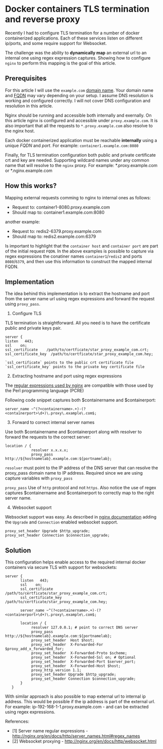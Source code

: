 # Docker containers TLS termination and reverse proxy

Recently I had to configure TLS termination for a number of docker containerized applications. Each of these services listen on different ip/ports, and some require support for Websocket. 

The challenge was the ability to __dynamically map__ an external url to an internal one using regex expression captures. Showing how to configure `nginx` to perform this mapping is the goal of this article. 

## Prerequisites

For this article I will use the `example.com` [domain name](https://en.wikipedia.org/wiki/Domain_name). Your domain name and [FQDN](https://en.wikipedia.org/wiki/Fully_qualified_domain_name) may vary depending on your setup. I assume DNS resolution is working and configured correctly. I will not cover DNS configuration and resolution in this article. 

Nginx should be running and accessible both internally and exernally. On this article nginx is configured and accessible under `proxy.example.com`. It is also important that all the requests to `*.proxy.example.com` also resolve to the nginx host.

Each docker containerized application must be reachable __internally__ using a unique _FQDN_ and _port_. For example: `container1.example.com:8080` 

Finally, for TLS termination configuration both public and private certificate crt and key are needed. Supporting wildcard names under any common name that will resolve to the `nginx` proxy. For example: *.proxy.example.com or *.nginx.example.com

## How this works?

Mapping external requests comming to nginx to internal ones as follows:

- Request to: container1-8080.proxy.example.com
- Should map to: container1.example.com:8080

another example:

- Request to: redis2-6379.proxy.example.com
- Should map to: redis2.example.com:6379


Is important to highlight that the `container host` and `container port` are part of the initial request `FQDN`. In the above examples is possible to capture via regex expressions the conatiner names `container1`/`redis2` and ports `8080`/`6379`, and then use this information to construct the mapped internal FQDN.

## Implementation 

The idea behind this implementation is to extract the hostname and port from the server name url using regex expressions and forward the request using `proxy_pass`.

1. Configure TLS

TLS termination is straightforward. All you need is to have the certificate public and private keys pair.
```
server {
listen   443;
ssl    on;
ssl_certificate    /path/to/certficate/star_proxy_example_com.crt;
ssl_certificate_key  /path/to/certficate/star_proxy_example_com.hey;

`ssl_certificate` points to the public crt certificate file
`ssl_certificate_key` points to the private key certificate file
```

2. Extracting hostname and port using regex expressions

The [regular expressions used by nginx](http://nginx.org/en/docs/http/server_names.html#regex_names) are compatible with those used by the Perl programming language (PCRE)

Following code snippet captures both $containername and $containerport:
```
server_name ~^(?<containername>.+)-(?<containerport>\d+)\.proxy\.example\.com$;
```

3. Forward to correct internal server names

Use both $containername and $containerport along with resolver to forward the requests to the correct server:
```
location / {
            resolver x.x.x.x;
            proxy_pass http://${hostnamelab}.example.com:${portnamelab};
```

`resolver` must point to the IP address of the DNS server that can resolve the proxy_pass domain name to IP address. Required since we are using capture variables with `proxy_pass`

`proxy_pass` Use of `http` protocol and not `https`. Also notice the use of regex captures $containername and $containerport to correctly map to the right server name. 

4. Websocket support

Websocket support was easy. As described in [nginx documentation](http://nginx.org/en/docs/http/websocket.html) adding the `Upgrade` and `Connection` enabled websocket support.

```
proxy_set_header Upgrade $http_upgrade;
proxy_set_header Connection $connection_upgrade;
```

## Solution

This configuration helps enable access to the required internal docker containers via secure TLS with support for websockets:

```
server {
       listen   443;
       ssl    on;
       ssl_certificate    /path/to/certficate/star_proxy_example_com.crt;
       ssl_certificate_key  /path/to/certficate/star_proxy_example_com.hey;

       server_name ~^(?<containername>.+)-(?<containerport>\d+)\.proxy\.example\.com$;

       location / {
            resolver 127.0.0.1; # point to correct DNS server
            proxy_pass http://${hostnamelab}.example.com:${portnamelab};
            proxy_set_header  Host $host;
            proxy_set_header  X-Forwarded-For $proxy_add_x_forwarded_for;
            proxy_set_header  X-Forwarded-Proto $scheme;
            proxy_set_header  X-Forwarded-Ssl on; # Optional
            proxy_set_header  X-Forwarded-Port $server_port;
            proxy_set_header  X-Forwarded-Host $host;
            proxy_http_version 1.1;
            proxy_set_header Upgrade $http_upgrade;
            proxy_set_header Connection $connection_upgrade;
       }
   }
```

With similar approach is also possible to map external url to internal ip address. This would be possible if the ip address is part of the external url. For example: ip-192-168-1-1.proxy.example.com - and can be extracted using regex expressions. 

References:

- [1] Server name regular expressions - http://nginx.org/en/docs/http/server_names.html#regex_names
- [2] Websocket proxying - http://nginx.org/en/docs/http/websocket.html